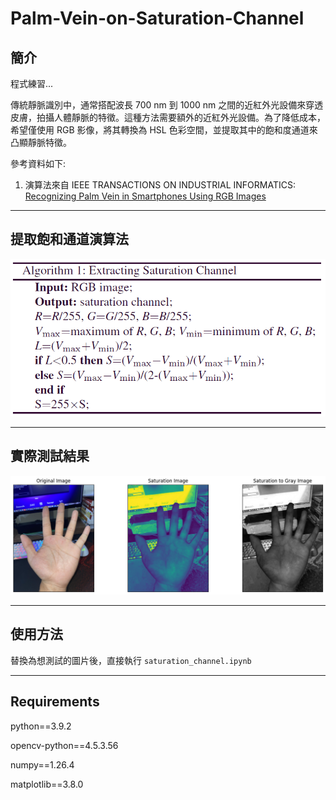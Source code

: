 # Palm-Vein-on-Saturation-Channel

## 簡介
程式練習...

傳統靜脈識別中，通常搭配波長 700 nm 到 1000 nm 之間的近紅外光設備來穿透皮膚，拍攝人體靜脈的特徵。這種方法需要額外的近紅外光設備。為了降低成本，希望僅使用 RGB 影像，將其轉換為 HSL 色彩空間，並提取其中的飽和度通道來凸顯靜脈特徵。

參考資料如下:

1. 演算法來自 IEEE TRANSACTIONS ON INDUSTRIAL INFORMATICS: [Recognizing Palm Vein in Smartphones Using RGB Images](https://ieeexplore.ieee.org/document/9648012)

---

## 提取飽和通道演算法

![演算法](image/1.PNG)

---

## 實際測試結果

![測試結果](image/2.png)

---

## 使用方法

替換為想測試的圖片後，直接執行 `saturation_channel.ipynb` 

---

## Requirements

python==3.9.2

opencv-python==4.5.3.56

numpy==1.26.4

matplotlib==3.8.0
